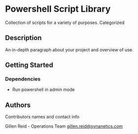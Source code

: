 # Powershell Script Library

Collection of scripts for a variety of purposes. Categorized

## Description

An in-depth paragraph about your project and overview of use.

## Getting Started

### Dependencies

* Run powershell in admin mode

## Authors

Contributors names and contact info

Gillen Reid - Operations Team
gillen.reid@synanetics.com
